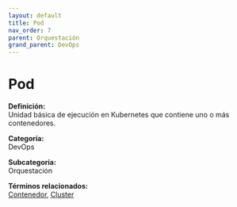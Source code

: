 ```yaml
---
layout: default
title: Pod
nav_order: 7
parent: Orquestación
grand_parent: DevOps
---
```


# Pod

**Definición:**  
Unidad básica de ejecución en Kubernetes que contiene uno o más contenedores.

**Categoría:**  
DevOps  

**Subcategoría:**  
Orquestación

**Términos relacionados:**  
[Contenedor](https://maleniski.github.io/diccionario-angl-tec-mx/docs/devops/orquestación/contenedor.html), [Cluster](https://maleniski.github.io/diccionario-angl-tec-mx/docs/devops/orquestación/cluster.html)
